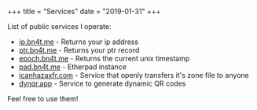 +++
title = "Services"
date = "2019-01-31"
+++

List of public services I operate:

* [ip.bn4t.me](https://ip.bn4t.me) - Returns your ip address
* [ptr.bn4t.me](https://ptr.bn4t.me) - Returns your ptr record
* [epoch.bn4t.me](https://epoch.bn4t.me) - Returns the current unix timestamp
* [pad.bn4t.me](https://pad.bn4t.me) - Etherpad instance
* [icanhazaxfr.com](https://icanhazaxfr.com) - Service that openly transfers it's zone file to anyone
* [dynqr.app](https://dynqr.app) - Service to generate dynamic QR codes

Feel free to use them!
